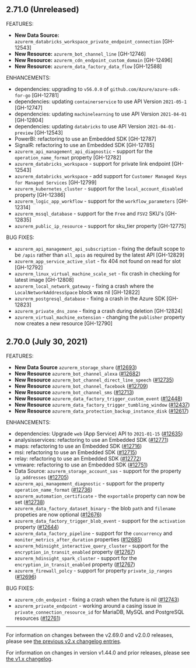 ## 2.71.0 (Unreleased)

FEATURES:

* **New Data Source:** `azurerm_databricks_workspace_private_endpoint_connection` [GH-12543]
* **New Resource:** `azurerm_bot_channel_line` [GH-12746]
* **New Resource:** `azurerm_cdn_endpoint_custom_domain` [GH-12496]
* **New Resource:** `azurerm_data_factory_data_flow` [GH-12588]

ENHANCEMENTS:

* dependencies: upgrading to `v56.0.0` of `github.com/Azure/azure-sdk-for-go` [GH-12781]
* dependencies: updating `containerservice` to use API Version `2021-05-1` [GH-12747]
* dependencies: updating `machinelearning` to use API Version `2021-04-01` [GH-12804]
* dependencies: updating `databricks` to use API Version `2021-04-01-preview` [GH-12543]
* PowerBI: refactoring to use an Embedded SDK [GH-12787]
* SignalR: refactoring to use an Embedded SDK [GH-12785]
* `azurerm_api_management_api_diagnostic` - support for the `operation_name_format` property [GH-12782]
* `azurerm_databricks_workspace` - support for private link endpoint [GH-12543]
* `azurerm_databricks_workspace` - add support for `Customer Managed Keys for Managed Services` [GH-12799]
* `azurerm_kubernetes_cluster` - support for the `local_account_disabled` property [GH-12386]
* `azurerm_logic_app_workflow` - support for the `workflow_parameters` [GH-12314]
* `azurerm_mssql_database` - support for the `Free` and `FSV2` SKU's [GH-12835]
* `azurerm_public_ip_resource` - support for sku_tier property [GH-12775]

BUG FIXES:

* `azurerm_api_management_api_subscription` - fixing the default scope to be `/apis` rather than `all_apis` as required by the latest API [GH-12829]
* `azurerm_app_service_active_slot` - fix 404 not found on read for slot [GH-12792]
* `azurerm_linux_virtual_machine_scale_set` - fix crash in checking for latest image [GH-12808]
* `azurerm_local_network_gateway` - fixing a crash where the `LocalNetworkAddressSpace` block was nil [GH-12822]
* `azurerm_postgresql_database` - fixing a crash in the Azure SDK [GH-12823]
* `azurerm_private_dns_zone` - fixing a crash during deletion [GH-12824]
* `azurerm_virtual_machine_extension` - changing the `publisher` property now creates a new resource [GH-12790]


## 2.70.0 (July 30, 2021)

FEATURES:

* **New Data Source** `azurerm_storage_share` ([#12693](https://github.com/terraform-providers/terraform-provider-azurerm/issues/12693))
* **New Resource** `azurerm_bot_channel_alexa` ([#12682](https://github.com/terraform-providers/terraform-provider-azurerm/issues/12682))
* **New Resource** `azurerm_bot_channel_direct_line_speech` ([#12735](https://github.com/terraform-providers/terraform-provider-azurerm/issues/12735))
* **New Resource** `azurerm_bot_channel_facebook` ([#12709](https://github.com/terraform-providers/terraform-provider-azurerm/issues/12709))
* **New Resource** `azurerm_bot_channel_sms` ([#12713](https://github.com/terraform-providers/terraform-provider-azurerm/issues/12713))
* **New Resource** `azurerm_data_factory_trigger_custom_event` ([#12448](https://github.com/terraform-providers/terraform-provider-azurerm/issues/12448))
* **New Resource** `azurerm_data_factory_trigger_tumbling_window` ([#12437](https://github.com/terraform-providers/terraform-provider-azurerm/issues/12437))
* **New Resource** `azurerm_data_protection_backup_instance_disk` ([#12617](https://github.com/terraform-providers/terraform-provider-azurerm/issues/12617))

ENHANCEMENTS:

* dependencies: Upgrade `web` (App Service) API to `2021-01-15` ([#12635](https://github.com/terraform-providers/terraform-provider-azurerm/issues/12635))
* analysisservices: refactoring to use an Embedded SDK ([#12771](https://github.com/terraform-providers/terraform-provider-azurerm/issues/12771))
* maps: refactoring to use an Embedded SDK ([#12716](https://github.com/terraform-providers/terraform-provider-azurerm/issues/12716))
* msi: refactoring to use an Embedded SDK ([#12715](https://github.com/terraform-providers/terraform-provider-azurerm/issues/12715))
* relay: refactoring to use an Embedded SDK ([#12772](https://github.com/terraform-providers/terraform-provider-azurerm/issues/12772))
* vmware: refactoring to use an Embedded SDK ([#12751](https://github.com/terraform-providers/terraform-provider-azurerm/issues/12751))
* Data Source: `azurerm_storage_account_sas` - support for the property `ip_addresses` ([#12705](https://github.com/terraform-providers/terraform-provider-azurerm/issues/12705))
* `azurerm_api_management_diagnostic` - support for the property `operation_name_format` ([#12736](https://github.com/terraform-providers/terraform-provider-azurerm/issues/12736))
* `azurerm_automation_certificate` - the `exportable` property can now be set ([#12738](https://github.com/terraform-providers/terraform-provider-azurerm/issues/12738))
* `azurerm_data_factory_dataset_binary` - the blob `path` and `filename` propeties are now optional ([#12676](https://github.com/terraform-providers/terraform-provider-azurerm/issues/12676))
* `azurerm_data_factory_trigger_blob_event` - support for the `activation` property ([#12644](https://github.com/terraform-providers/terraform-provider-azurerm/issues/12644))
* `azurerm_data_factory_pipeline` - support for the `concurrency` and `moniter_metrics_after_duration` properties ([#12685](https://github.com/terraform-providers/terraform-provider-azurerm/issues/12685))
* `azurerm_hdinsight_interactive_query_cluster` - support for the `encryption_in_transit_enabled` property ([#12767](https://github.com/terraform-providers/terraform-provider-azurerm/issues/12767))
* `azurerm_hdinsight_spark_cluster` - support for the `encryption_in_transit_enabled` property ([#12767](https://github.com/terraform-providers/terraform-provider-azurerm/issues/12767))
* `azurerm_firewall_polcy` - support for property `private_ip_ranges` ([#12696](https://github.com/terraform-providers/terraform-provider-azurerm/issues/12696))

BUG FIXES:

* `azurerm_cdn_endpoint` - fixing a crash when the future is nil ([#12743](https://github.com/terraform-providers/terraform-provider-azurerm/issues/12743))
* `azurerm_private_endpoint` - working around a casing issue in `private_connection_resource_id` for MariaDB, MySQL and PostgreSQL resources ([#12761](https://github.com/terraform-providers/terraform-provider-azurerm/issues/12761))

---

For information on changes between the v2.69.0 and v2.0.0 releases, please see [the previous v2.x changelog entries](https://github.com/terraform-providers/terraform-provider-azurerm/blob/master/CHANGELOG-v2.md).

For information on changes in version v1.44.0 and prior releases, please see [the v1.x changelog](https://github.com/terraform-providers/terraform-provider-azurerm/blob/master/CHANGELOG-v1.md).
